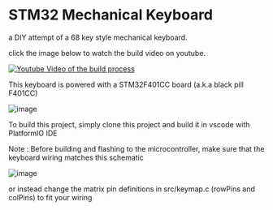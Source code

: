 # STM32 Mechanical Keyboard

a DIY attempt of a 68 key style mechanical keyboard.

click the image below to watch the build video on youtube.

[![Youtube Video of the build process](https://user-images.githubusercontent.com/103286009/171074288-37d4d750-bf04-4c73-a355-b5b2445a03f6.png)](http://www.youtube.com/watch?v=smThnvXJ02c)

This keyboard is powered with a STM32F401CC board (a.k.a black pill F401CC)

![image](https://user-images.githubusercontent.com/103286009/171076032-ed510f66-37e4-4617-830d-a6bc695102cc.png)

To build this project, simply clone this project and build it in vscode with PlatformIO IDE

Note : Before building and flashing to the microcontroller, make sure that the keyboard wiring matches this schematic

![image](https://user-images.githubusercontent.com/103286009/171072490-12b0d3a3-1370-45db-9883-a4ab201bd165.png)

or instead change the matrix pin definitions in src/keymap.c (rowPins and colPins) to fit your wiring
